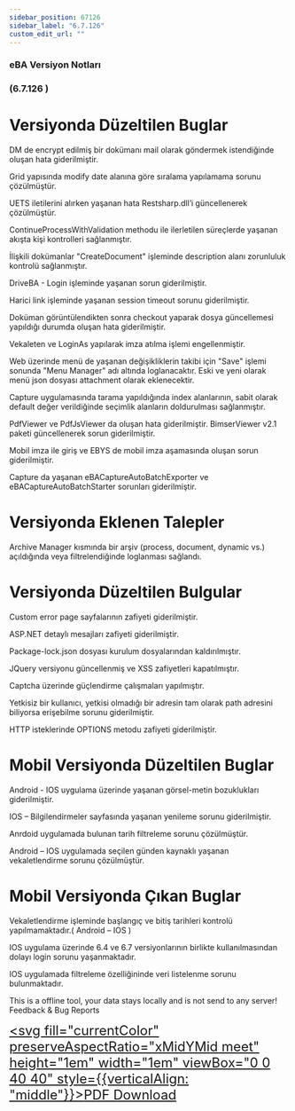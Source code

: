 ```yaml
---
sidebar_position: 67126
sidebar_label: "6.7.126"
custom_edit_url: ""
---
```

### eBA Versiyon Notları

### (6.7.126 )

# Versiyonda Düzeltilen Buglar

DM de encrypt edilmiş bir dokümanı mail olarak göndermek istendiğinde oluşan hata
giderilmiştir.

Grid yapısında modify date alanına göre sıralama yapılamama sorunu çözülmüştür.

UETS iletilerini alırken yaşanan hata Restsharp.dll’i güncellenerek çözülmüştür.

ContinueProcessWithValidation methodu ile ilerletilen süreçlerde yaşanan akışta kişi kontrolleri
sağlanmıştır.

İlişkili dokümanlar "CreateDocument" işleminde description alanı zorunluluk kontrolü
sağlanmıştır.

DriveBA - Login işleminde yaşanan sorun giderilmiştir.

Harici link işleminde yaşanan session timeout sorunu giderilmiştir.

Doküman görüntülendikten sonra checkout yaparak dosya güncellemesi yapıldığı durumda
oluşan hata giderilmiştir.

Vekaleten ve LoginAs yapılarak imza atılma işlemi engellenmiştir.

Web üzerinde menü de yaşanan değişikliklerin takibi için "Save" işlemi sonunda "Menu
Manager" adı altında loglanacaktır. Eski ve yeni olarak menü json dosyası attachment olarak
eklenecektir.

Capture uygulamasında tarama yapıldığında index alanlarının, sabit olarak default değer
verildiğinde seçimlik alanların doldurulması sağlanmıştır.

PdfViewer ve PdfJsViewer da oluşan hata giderilmiştir. BimserViewer v2.1 paketi güncellenerek
sorun giderilmiştir.

Mobil imza ile giriş ve EBYS de mobil imza aşamasında oluşan sorun giderilmiştir.

Capture da yaşanan eBACaptureAutoBatchExporter ve eBACaptureAutoBatchStarter sorunları
giderilmiştir.


# Versiyonda Eklenen Talepler

Archive Manager kısmında bir arşiv (process, document, dynamic vs.) açıldığında veya filtrelendiğinde
loglanması sağlandı.

# Versiyonda Düzeltilen Bulgular

Custom error page sayfalarının zafiyeti giderilmiştir.

ASP.NET detaylı mesajları zafiyeti giderilmiştir.

Package-lock.json dosyası kurulum dosyalarından kaldırılmıştır.

JQuery versiyonu güncellenmiş ve XSS zafiyetleri kapatılmıştır.

Captcha üzerinde güçlendirme çalışmaları yapılmıştır.

Yetkisiz bir kullanıcı, yetkisi olmadığı bir adresin tam olarak path adresini biliyorsa erişebilme sorunu
giderilmiştir.

HTTP isteklerinde OPTIONS metodu zafiyeti giderilmiştir.

# Mobil Versiyonda Düzeltilen Buglar

Android - IOS uygulama üzerinde yaşanan görsel-metin bozuklukları giderilmiştir.

IOS – Bilgilendirmeler sayfasında yaşanan yenileme sorunu giderilmiştir.

Anrdoid uygulamada bulunan tarih filtreleme sorunu çözülmüştür.

Android – IOS uygulamada seçilen günden kaynaklı yaşanan vekaletlendirme sorunu çözülmüştür.


# Mobil Versiyonda Çıkan Buglar

Vekaletlendirme işleminde başlangıç ve bitiş tarihleri kontrolü yapılmamaktadır.( Android – IOS )

IOS uygulama üzerinde 6.4 ve 6.7 versiyonlarının birlikte kullanılmasından dolayı login sorunu
yaşanmaktadır.

IOS uygulamada filtreleme özelliğininde veri listelenme sorunu bulunmaktadır.



This is a offline tool, your data stays locally and is not send to any server!
Feedback & Bug Reports


<font size="5"><a href="https://portal.synergynow.io/#/_redirect/5DkakmspCYf15uqJXD3lRe"  target="_blank"><svg fill="currentColor" preserveAspectRatio="xMidYMid meet" height="1em" width="1em" viewBox="0 0 40 40" style={{verticalAlign: "middle"}}><g><path d="m35.8 8.5q0.6 0.6 1 1.7t0.5 1.9v25.8q0 0.8-0.6 1.5t-1.6 0.6h-30q-0.9 0-1.5-0.6t-0.6-1.5v-35.8q0-0.8 0.6-1.5t1.5-0.6h20q0.9 0 2 0.4t1.7 1.1z m-9.9-5.5v8.4h8.4q-0.3-0.6-0.5-0.9l-7-7q-0.3-0.2-0.9-0.5z m8.5 34.1v-22.8h-9.3q-0.9 0-1.5-0.6t-0.6-1.6v-9.2h-17.1v34.2h28.5z m-11.4-13.2q0.7 0.6 1.8 1.3 1.3-0.2 2.6-0.2 3.3 0 4 1.1 0.4 0.5 0 1.2 0 0 0 0l0 0v0.1q-0.2 0.8-1.6 0.8-1.1 0-2.6-0.4t-2.9-1.2q-4.9 0.5-8.7 1.8-3.4 5.9-5.4 5.9-0.4 0-0.7-0.2l-0.5-0.2q0-0.1-0.1-0.2-0.3-0.2-0.2-0.8 0.2-0.8 1.3-2t2.9-2.1q0.3-0.2 0.5 0.1 0.1 0 0.1 0.1 1.1-1.9 2.4-4.4 1.5-3.1 2.3-5.9-0.5-1.8-0.7-3.5t0.2-2.9q0.2-0.9 0.9-0.9h0.5q0.5 0 0.8 0.4 0.4 0.4 0.2 1.5-0.1 0.1-0.1 0.2 0 0 0 0.1v0.7q0 2.8-0.3 4.3 1.2 3.7 3.3 5.3z m-12.9 9.2q1.2-0.6 3.1-3.5-1.2 0.8-2 1.8t-1.1 1.7z m8.9-20.6q-0.4 1-0.1 3 0.1-0.2 0.2-1 0-0.1 0.1-0.9 0.1-0.1 0.1-0.2 0-0.1 0-0.1t0 0 0 0q0-0.5-0.3-0.8 0 0 0 0v0z m-2.8 14.8q3-1.2 6.4-1.8-0.1 0-0.3-0.2t-0.4-0.3q-1.7-1.5-2.8-4-0.6 2-1.9 4.4-0.7 1.3-1 1.9z m14.4-0.4q-0.5-0.5-3.1-0.5 1.7 0.6 2.8 0.6 0.3 0 0.4 0 0 0-0.1-0.1z"></path></g></svg>PDF Download</a></font>
